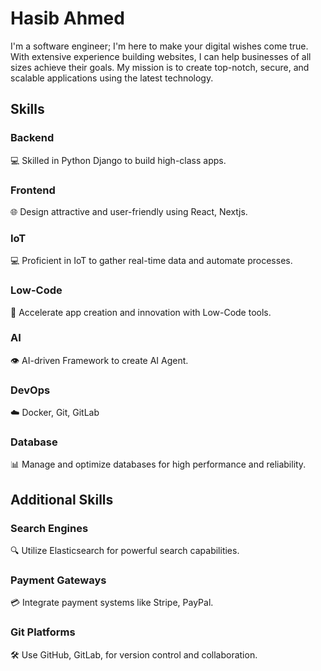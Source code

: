 # Hasib Ahmed
I'm a software engineer; I'm here to make your digital wishes come true. With extensive experience building websites, I can help businesses of all sizes achieve their goals. My mission is to create top-notch, secure, and scalable applications using the latest technology.

## Skills
### Backend
💻 Skilled in Python Django to build high-class apps.

### Frontend
🌐 Design attractive and user-friendly using React, Nextjs.

### IoT
💻 Proficient in IoT to gather real-time data and automate processes.

### Low-Code
🚀 Accelerate app creation and innovation with Low-Code tools.

### AI
👁️ AI-driven Framework to create AI Agent.

### DevOps
☁️ Docker, Git, GitLab

### Database
📊 Manage and optimize databases for high performance and reliability.

## Additional Skills
### Search Engines
🔍 Utilize Elasticsearch for powerful search capabilities.

### Payment Gateways
💳 Integrate payment systems like Stripe, PayPal.

### Git Platforms
🛠️ Use GitHub, GitLab, for version control and collaboration.
